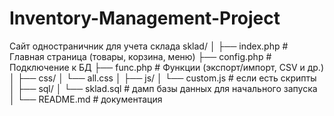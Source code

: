 # Inventory-Management-Project
Сайт одностраничник для учета склада
sklad/
│
├── index.php            # Главная страница (товары, корзина, меню)
├── config.php           # Подключение к БД
├── func.php             # Функции (экспорт/импорт, CSV и др.)
│
├── css/
│   └── all.css
│
├── js/
│   └── custom.js        # если есть скрипты
│
├── sql/
│   └── sklad.sql        # дамп базы данных для начального запуска
│
└── README.md            # документация
